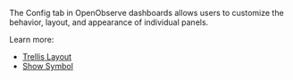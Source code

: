 The Config tab in OpenObserve dashboards allows users to customize the behavior, layout, and appearance of individual panels.

Learn more: 

- [Trellis Layout](../config/trellis-layout/)
- [Show Symbol](../config/show-symbol/)